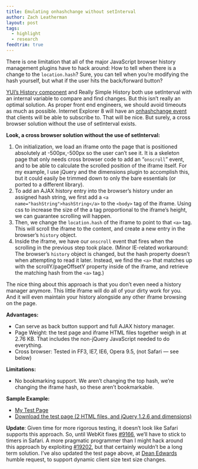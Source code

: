 ```yaml
---
title: Emulating onhashchange without setInterval
author: Zach Leatherman
layout: post
tags:
  - highlight
  - research
feedtrim: true
---
```


There is one limitation that all of the major JavaScript browser history management plugins have to hack around:  How to tell when there is a change to the `location.hash`?  Sure, you can tell when you’re modifying the hash yourself, but what if the user hits the back/forward button?

[YUI’s History component](http://developer.yahoo.com/yui/history/) and Really Simple History both use setInterval with an internal variable to compare and find changes.  But this isn’t really an optimal solution.  As proper front end engineers, we should avoid timeouts as much as possible.  Internet Explorer 8 will have an [onhashchange event][event] that clients will be able to subscribe to.  That will be nice.  But surely, a cross browser solution without the use of setInterval exists.

[event]: http://msdn.microsoft.com/en-us/library/cc288209(VS.85).aspx

**Look, a cross browser solution without the use of setInterval:**

1.  On initialization, we load an iframe onto the page that is positioned absolutely at -500px,-500px so the user can’t see it. It is a skeleton page that only needs cross browser code to add an “`onscroll`” event, and to be able to calculate the scrolled position of the iframe itself.  For my example, I use jQuery and the dimensions plugin to accomplish this, but it could easily be trimmed down to only the bare essentials (or ported to a different library).
2.  To add an AJAX history entry into the browser’s history under an assigned hash string, we first add a `<a name="hashString">hashString</a>` to the `<body>` tag of the iframe.  Using css to increase the size of the a tag proportional to the iframe’s height, we can guarantee scrolling will happen.
3.  Then, we change the `location.hash` of the iframe to point to that `<a>` tag.  This will scroll the iframe to the content, and create a new entry in the browser’s `history` object.
4.  Inside the iframe, we have our `onscroll` event that fires when the scrolling in the previous step took place.  (Minor IE-related workaround: The browser’s `history` object is changed, but the hash property doesn’t when attempting to read it later.  Instead, we find the `<a>` that matches up with the scrollY/pageOffsetY property inside of the iframe, and retrieve the matching hash from the `<a>` tag.)

The nice thing about this approach is that you don’t even need a history manager anymore.  This little iframe will do all of your dirty work for you.  And it will even maintain your history alongside any other iframe browsing on the page.

**Advantages:**

*   Can serve as back button support and full AJAX history manager.
*   Page Weight: the test page and iframe HTML files together weigh in at 2.76 KB.  That includes the non-jQuery JavaScript needed to do everything.
*   Cross browser: Tested in FF3, IE7, IE6, Opera 9.5, (not Safari — see below)

**Limitations:**

*   No bookmarking support.  We aren’t changing the top hash, we’re changing the iframe hash, so these aren’t bookmarkable.

**Sample Example:**

*   [My Test Page](http://www.zachleat.com/Projects/history/)
*   [Download the test page (2 HTML files, and jQuery 1.2.6 and dimensions)](http://www.zachleat.com/Projects/history/history.zip)

**Update**: Given time for more rigorous testing, it doesn’t look like Safari supports this approach.  So, until WebKit fixes [#9166](https://bugs.webkit.org/show_bug.cgi?id=9166), we’ll have to stick to timers in Safari.  A more pragmatic programmer than I might hack around this approach by exploiting [#19202](https://bugs.webkit.org/show_bug.cgi?id=19202), but that certainly wouldn’t be a long term solution.  I’ve also updated the test page above, at [Dean Edwards](http://dean.edwards.name/) humble request, to support dynamic client size text size changes.
